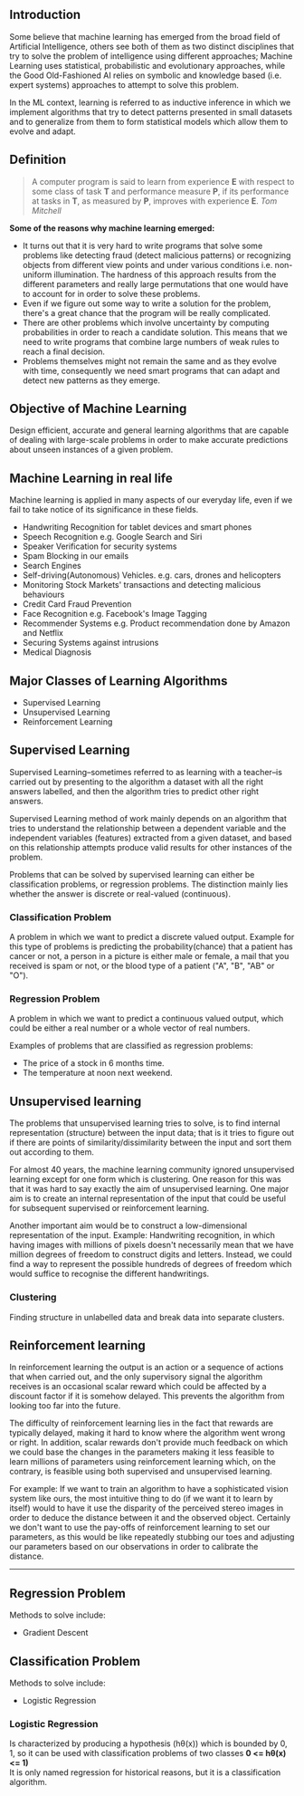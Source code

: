 ## Introduction
Some believe that machine learning has emerged from the broad field of Artificial Intelligence, others see both of them as two distinct disciplines that try to solve the problem of intelligence using different approaches; Machine Learning uses statistical, probabilistic and evolutionary approaches, while the Good Old-Fashioned AI relies on symbolic and knowledge based (i.e. expert systems) approaches to attempt to solve this problem.

In the ML context, learning is referred to as inductive inference in which we implement algorithms that try to detect patterns presented in small datasets and to generalize from them to form statistical models which allow them to evolve and adapt.

## Definition
>A computer program is said to learn from experience **E** with respect to some class of task **T** and performance measure **P**, if its performance at tasks in **T**, as measured by **P**, improves with experience **E**.
<cite>Tom Mitchell</cite>


**Some of the reasons why machine learning emerged:**

- It turns out that it is very hard to write programs that solve some problems like detecting fraud (detect malicious patterns) or recognizing objects from different view points and under various conditions i.e. non-uniform illumination. The hardness of this approach results from the different parameters and really large permutations that one would have to account for in order to solve these problems.
- Even if we figure out some way to write a solution for the problem, there's a great chance that the program will be really complicated.
- There are other problems which involve uncertainty by computing probabilities in order to reach a candidate solution. This means that we need to write programs that combine large numbers of weak rules to reach a final decision.
- Problems themselves might not remain the same and as they evolve with time, consequently we need smart programs that can adapt and detect new patterns as they emerge.

## Objective of Machine Learning 

Design efficient, accurate and general learning algorithms that are capable of dealing with large-scale problems in order to make accurate predictions about unseen instances of a given problem.

## Machine Learning in real life

Machine learning is applied in many aspects of our everyday life, even if we fail to take notice of its significance in these fields.

- Handwriting Recognition for tablet devices and smart phones
- Speech Recognition e.g. Google Search and Siri
- Speaker Verification for security systems
- Spam Blocking in our emails
- Search Engines
- Self-driving(Autonomous) Vehicles. e.g. cars, drones and helicopters
- Monitoring Stock Markets' transactions and detecting malicious behaviours
- Credit Card Fraud Prevention
- Face Recognition e.g. Facebook's Image Tagging
- Recommender Systems e.g. Product recommendation done by Amazon and Netflix
- Securing Systems against intrusions
- Medical Diagnosis

## Major Classes of Learning Algorithms

- Supervised Learning
- Unsupervised Learning
- Reinforcement Learning

## Supervised Learning
Supervised Learning–sometimes referred to as learning with a teacher–is carried out by presenting to the algorithm a dataset with all the right answers labelled, and then the algorithm tries to predict other right answers.  

Supervised Learning method of work mainly depends on an algorithm that tries to understand the relationship between a dependent variable and the independent variables (features) extracted from a given dataset, and based on this relationship attempts produce valid results for other instances of the problem.  

Problems that can be solved by supervised learning can either be classification problems, or regression problems. The distinction mainly lies whether the answer is discrete or real-valued (continuous).

### Classification Problem
A problem in which we want to predict a discrete valued output. Example for this type of problems is predicting the probability(chance) that a patient has cancer or not, a person in a picture is either male or female, a mail that you received is spam or not, or the blood type of a patient ("A", "B", "AB" or "O").  


### Regression Problem
A problem in which we want to predict a continuous valued output, which could be either a real number or a whole vector of real numbers.

Examples of problems that are classified as regression problems:
- The price of a stock in 6 months time.
- The temperature at noon next weekend.

## Unsupervised learning
The problems that unsupervised learning tries to solve, is to find internal representation (structure) between the input data; that is it tries to figure out if there are points of similarity/dissimilarity between the input and sort them out according to them.

For almost 40 years, the machine learning community ignored unsupervised learning except for one form which is clustering. One reason for this was that it was hard to say exactly the aim of unsupervised learning. One major aim is to create an internal representation of the input that could be useful for subsequent supervised or reinforcement learning.

Another important aim would be to construct a low-dimensional representation of the input.
Example: Handwriting recognition, in which having images with millions of pixels doesn't necessarily mean that we have million degrees of freedom to construct digits and letters. Instead, we could find a way to represent the possible hundreds of degrees of freedom which would suffice to recognise the different handwritings.

### Clustering
Finding structure in unlabelled data and break data into separate clusters.

## Reinforcement learning
In reinforcement learning the output is an action or a sequence of actions that when carried out, and the only supervisory signal the algorithm receives is an occasional scalar reward which could be affected by a discount factor if it is somehow delayed. This prevents the algorithm from looking too far into the future.

The difficulty of reinforcement learning lies in the fact that rewards are typically delayed, making it hard to know where the algorithm went wrong or right. In addition, scalar rewards don't provide much feedback on which we could base the changes in the parameters making it less feasible to learn millions of parameters using reinforcement learning which, on the contrary, is feasible using both supervised and unsupervised learning.

For example: If we want to train an algorithm to have a sophisticated vision system like ours, the most intuitive thing to do (if we want it to learn by itself) would to have it use the disparity of the perceived stereo images in order to deduce the distance between it and the observed object. Certainly we don't want to use the pay-offs of reinforcement learning to set our parameters, as this would be like repeatedly stubbing our toes and adjusting our parameters based on our observations in order to calibrate the distance.

---

## Regression Problem
Methods to solve include:

- Gradient Descent

## Classification Problem
Methods to solve include:

- Logistic Regression 

### Logistic Regression
Is characterized by producing a hypothesis (h&theta;(x)) which is bounded by 0, 1, so it can be used with classification problems of two classes **0 <= h&theta;(x) <= 1)**  
It is only named regression for historical reasons, but it is a classification algorithm.

